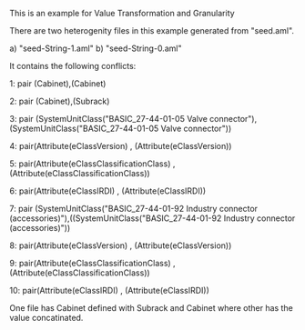This is an example for Value Transformation and Granularity

There are two heterogenity files in this example generated from "seed.aml".

a) "seed-String-1.aml"
b) "seed-String-0.aml"

It contains the following conflicts:

1: pair (Cabinet),(Cabinet)

2: pair (Cabinet),(Subrack)

3: pair (SystemUnitClass("BASIC_27-44-01-05 Valve connector"),(SystemUnitClass("BASIC_27-44-01-05 Valve connector"))

4: pair(Attribute(eClassVersion) , (Attribute(eClassVersion))

5: pair(Attribute(eClassClassificationClass) , (Attribute(eClassClassificationClass))

6: pair(Attribute(eClassIRDI) , (Attribute(eClassIRDI))


7: pair (SystemUnitClass("BASIC_27-44-01-92 Industry connector (accessories)"),((SystemUnitClass("BASIC_27-44-01-92 Industry connector (accessories)"))

8: pair(Attribute(eClassVersion) , (Attribute(eClassVersion))

9: pair(Attribute(eClassClassificationClass) , (Attribute(eClassClassificationClass))

10: pair(Attribute(eClassIRDI) , (Attribute(eClassIRDI))

One file has Cabinet defined with Subrack and Cabinet where other has the value concatinated.